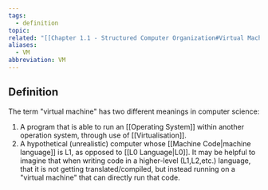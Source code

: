 ```yaml
---
tags:
  - definition
topic: 
related: "[[Chapter 1.1 - Structured Computer Organization#Virtual Machines]]"
aliases:
  - VM
abbreviation: VM
---
```

## Definition
The term "virtual machine" has two different meanings in computer science:
1) A program that is able to run an [[Operating System]] within another operation system, through use of [[Virtualisation]].
2) A hypothetical (unrealistic) computer whose [[Machine Code|machine language]] is L1, as opposed to [[L0 Language|L0]]. It may be helpful to imagine that when writing code in a higher-level (L1,L2,etc.) language, that it is not getting translated/compiled, but instead running on a "virtual machine" that can directly run that code.